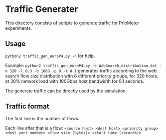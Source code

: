 # Traffic Generater
This directory consists of scripts to generate traffic for PrioMeter experiments.

## Usage

`python2 traffic_gen_euroP4.py -h` for help.

Example:
`python2 traffic_gen_euroP4.py -c WebSearch_distribution.txt -n 320 -l 0.3 -b 100G -p 8 -t 0.1` generates traffic according to the web search flow size distribution with 8 different priority groups, for 320 hosts, at 30% network load with 100Gbps host bandwidth for 0.1 seconds.

The generate traffic can be directly used by the simulation.

## Traffic format
The first line is the number of flows.

Each line after that is a flow: `<source host> <dest host> <priority group> <dest port number> <flow size (bytes)> <start time (seconds)>`
